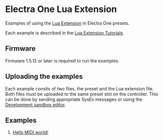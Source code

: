 # Electra One Lua Extension

Examples of using the [Lua Extension](https://docs.electra.one/developers/ctrllua.md) in Electra One presets.

Each example is described in the [Lua Extension Tutorials](https://docs.electra.one/tutorials/luaext.md).

## Firmware
Firmware 1.5.12 or later is required to run the examples.

## Uploading the examples
Each example consits of two files, the preset and the Lua extension file. Both files must be uploaded to the same preset slot on the controller. This can be done by sending appropriate SysEx messages or using the [Development sandbox editor](https://beta.electra.one/sandbox).

## Examples

1. [Hello MIDI world!](01_helloworld)
